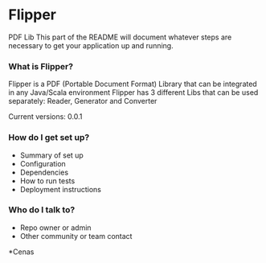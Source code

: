 # Flipper
PDF Lib
This part of the README will document whatever steps are necessary to get your application up and running.

### What is Flipper? ###

Flipper is a PDF (Portable Document Format) Library that can be integrated in any Java/Scala environment
Flipper has 3 different Libs that can be used separately: Reader, Generator and Converter 

Current versions: 0.0.1

### How do I get set up? ###

* Summary of set up
* Configuration
* Dependencies
* How to run tests
* Deployment instructions

### Who do I talk to? ###

* Repo owner or admin
* Other community or team contact

*Cenas
